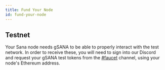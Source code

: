```yaml
---
title: Fund Your Node
id: fund-your-node
---
```


<!-- ## Mainnet

Your Ant node needs BZZ to be able to properly interact with the network. In order to receive these, you will need to acquire BZZ, then bridge your BZZ to the XDAI chain.

To bridge your xDai, you may use [omni bridge](https://omni.xdaichain.com/bridge). Please note that the address of the BZZ token contract on xDai chain ([`0xdBF3Ea6F5beE45c02255B2c26a16F300502F68da`](https://blockscout.com/xdai/mainnet/tokens/0xdBF3Ea6F5beE45c02255B2c26a16F300502F68da/)) is different from that on the Ethereum chain.

To work out what your node's Ethereum address is, please consult your relevant installation guide or check your logs! -->


## Testnet

Your Sana node needs gSANA to be able to properly interact with the test network. In order to receive these, you will need to sign into our Discord and request your gSANA test tokens from the [#faucet](https://faucet.ethsana.org) channel, using your node's Ethereum address.
<!-- 
To work out what your node's Ethereum address is, please consult your relevant installation guide or check your logs!

Once you have determined your Ethereum address, join our [Discord server](https://discord.gg/wdghaQsGq5) and navigate to the [#faucet](https://faucet.ethsana.org) channel. After you have [verified your username](https://discord.gg/tXGPdzZQaV) (and said hi! 👋 ), use our Faucet Bot to get your test tokens.

Here you must **type** (not copy paste) the following, replacing the address with your own:

```
/faucet sprinkle 0xabeeecdef123452a40f6ea9f598596ca8556bd57
```

If you have problems, please let us know by making a post in the [#faucet](https://discord.gg/kfKvmZfVfe) channel, we will do our best to provide tokens to everyone. 

Transactions may take a while to complete, please be patient. We're
also keen for you to join us in the sana, and indeed you soon will!
🐝 🐝 🐝 -->
